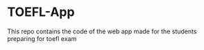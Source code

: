 # TOEFL-App
This repo contains the code of the web app made for the students preparing for toefl exam
